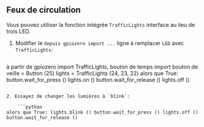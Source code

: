 ## Feux de circulation

Vous pouvez utiliser la fonction intégrée `TrafficLights` interface au lieu de trois LED.

1. Modifier le `depuis gpiozero import ...` ligne à remplacer `LED` avec `TrafficLights`:
    
    ```python
à partir de gpiozero import TrafficLights, bouton de temps import bouton de veille = Button (25) lights = TrafficLights (24, 23, 22) alors que True: button.wait_for_press () lights.on () button.wait_for_release () lights.off ()
```

2. Essayez de changer les lumières à `blink`:
    
    ```python
alors que True: lights.blink () button.wait_for_press () lights.off () button.wait_for_release ()
```